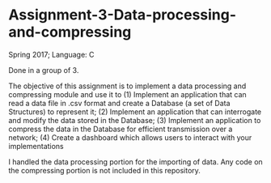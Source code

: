 # Assignment-3-Data-processing-and-compressing
Spring 2017;
Language: C

Done in a group of 3.

The objective of this assignment is to implement a data processing and compressing module and use it to (1) Implement an application that can read a data file in .csv format and create a Database (a set of Data Structures) to represent it; (2) Implement an application that can interrogate and modify the data stored in the Database; (3) Implement an application to compress the data in the Database for efficient transmission over a network; (4) Create a dashboard which allows users to interact with your implementations

I handled the data processing portion for the importing of data.
Any code on the compressing portion is not included in this repository. 
